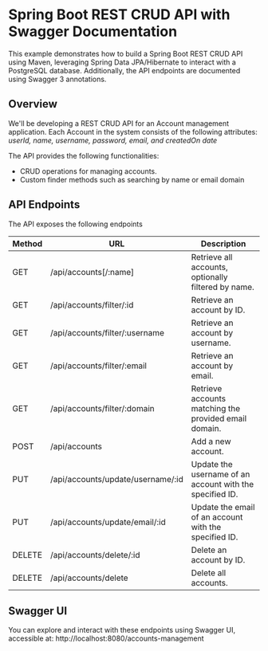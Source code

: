 # Spring Boot REST CRUD API with Swagger Documentation

This example demonstrates how to build a Spring Boot REST CRUD API using Maven, leveraging Spring Data JPA/Hibernate to
interact with a PostgreSQL database. Additionally, the API endpoints are documented using Swagger 3 annotations.

## Overview

We'll be developing a REST CRUD API for an Account management application. Each Account in the system consists of the
following attributes: _userId, name, username, password, email, and createdOn date_

The API provides the following functionalities:

- CRUD operations for managing accounts.
- Custom finder methods such as searching by name or email domain

## API Endpoints

The API exposes the following endpoints

| Method | URL                               | Description                                              |
|--------|-----------------------------------|----------------------------------------------------------|
| GET    | /api/accounts[/:name]             | Retrieve all accounts, optionally filtered by name.      |
| GET    | /api/accounts/filter/:id          | Retrieve an account by ID.                               |
| GET    | /api/accounts/filter/:username    | Retrieve an account by username.                         |
| GET    | /api/accounts/filter/:email       | Retrieve an account by email.                            |
| GET    | /api/accounts/filter/:domain      | Retrieve accounts matching the provided email domain.    |
| POST   | /api/accounts                     | Add a new account.                                       |
| PUT    | /api/accounts/update/username/:id | Update the username of an account with the specified ID. |
| PUT    | /api/accounts/update/email/:id    | Update the email of an account with the specified ID.    |
| DELETE | /api/accounts/delete/:id          | Delete an account by ID.                                 |
| DELETE | /api/accounts/delete              | Delete all accounts.                                     |

## Swagger UI

You can explore and interact with these endpoints using Swagger UI, accessible
at: http://localhost:8080/accounts-management


